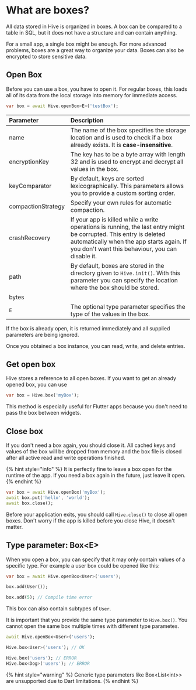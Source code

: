 # What are boxes?

All data stored in Hive is organized in boxes. A box can be compared to a table in SQL, but it does not have a structure and can contain anything.

For a small app, a single box might be enough. For more advanced problems, boxes are a great way to organize your data. Boxes can also be encrypted to store sensitive data.

## Open Box

Before you can use a box, you have to open it. For regular boxes, this loads all of its data from the local storage into memory for immediate access.

```dart
var box = await Hive.openBox<E>('testBox');
```

| Parameter | Description |
| :--- | :--- |
| name | The name of the box specifies the storage location and is used to check if a box already exists. It is **case-insensitive**. |
| encryptionKey | The key has to be a byte array with length 32 and is used to encrypt and decrypt all values in the box. |
| keyComparator | By default, keys are sorted lexicographically. This parameters allows you to provide a custom sorting order. |
| compactionStrategy | Specify your own rules for automatic compaction. |
| crashRecovery | If your app is killed while a write operations is running, the last entry might be corrupted. This entry is deleted automatically when the app starts again. If you don't want this behaviour, you can disable it. |
| path | By default, boxes are stored in the directory given to `Hive.init()`. With this parameter you can specify the location where the box should be stored. |
| bytes |  |
| `E` | The optional type parameter specifies the type of the values in the box. |

If the box is already open, it is returned immediately and all supplied parameters are being ignored.

Once you obtained a box instance, you can read, write, and delete entries.

## Get open box

Hive stores a reference to all open boxes. If you want to get an already opened box, you can use

```dart
var box = Hive.box('myBox');
```

This method is especially useful for Flutter apps because you don't need to pass the box between widgets.

## Close box

If you don't need a box again, you should close it. All cached keys and values of the box will be dropped from memory and the box file is closed after all active read and write operations finished.

{% hint style="info" %}
It is perfectly fine to leave a box open for the runtime of the app. If you need a box again in the future, just leave it open.
{% endhint %}

```dart
var box = await Hive.openBox('myBox');
await box.put('hello', 'world');
await box.close();
```

Before your application exits, you should call `Hive.close()` to close all open boxes. Don't worry if the app is killed before you close Hive, it doesn't matter.

## Type parameter: Box&lt;E&gt;

When you open a box, you can specify that it may only contain values of a specific type. For example a user box could be opened like this:

```dart
var box = await Hive.openBox<User>('users');

box.add(User());

box.add(5); // Compile time error
```

This box can also contain subtypes of `User`.

It is important that you provide the same type parameter to `Hive.box()`. You cannot open the same box multiple times with different type parametes.

```dart
await Hive.openBox<User>('users');

Hive.box<User>('users'); // OK

Hive.box('users'); // ERROR
Hive.box<Dog>('users'); // ERROR
```

{% hint style="warning" %}
Generic type parameters like Box&lt;List&lt;int&gt;&gt; are unsupported due to Dart limitations.
{% endhint %}

